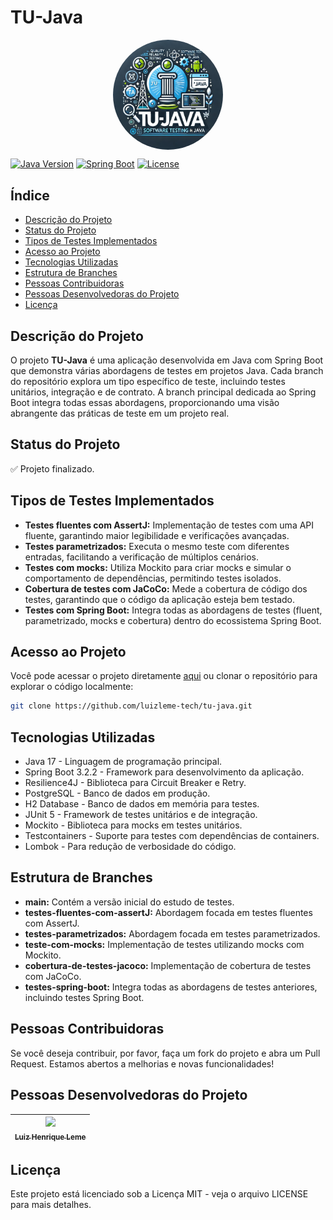 # TU-Java

<p align="center">
  <img src="https://github.com/luizleme-tech/tu-java/blob/main/logo-tu-java.png" align="center" style="border-radius: 50%; display: block; margin: auto;" width="35%" >
</p>

[![Java Version](https://img.shields.io/badge/Java-17-blue)](https://www.oracle.com/java/)
[![Spring Boot](https://img.shields.io/badge/Spring%20Boot-3.2.2-brightgreen)](https://spring.io/projects/spring-boot)
[![License](https://img.shields.io/github/license/luizleme-tech/tu-java)](LICENSE)

## Índice
- [Descrição do Projeto](#descrição-do-projeto)
- [Status do Projeto](#status-do-projeto)
- [Tipos de Testes Implementados](#tipos-de-testes-implementados)
- [Acesso ao Projeto](#acesso-ao-projeto)
- [Tecnologias Utilizadas](#tecnologias-utilizadas)
- [Estrutura de Branches](#estrutura-de-branches)
- [Pessoas Contribuidoras](#pessoas-contribuidoras)
- [Pessoas Desenvolvedoras do Projeto](#pessoas-desenvolvedoras-do-projeto)
- [Licença](#licença)

## Descrição do Projeto
O projeto **TU-Java** é uma aplicação desenvolvida em Java com Spring Boot que demonstra várias abordagens de testes em projetos Java. Cada branch do repositório explora um tipo específico de teste, incluindo testes unitários, integração e de contrato. A branch principal dedicada ao Spring Boot integra todas essas abordagens, proporcionando uma visão abrangente das práticas de teste em um projeto real.

## Status do Projeto
✅ Projeto finalizado.

## Tipos de Testes Implementados
- **Testes fluentes com AssertJ:** Implementação de testes com uma API fluente, garantindo maior legibilidade e verificações avançadas.
- **Testes parametrizados:** Executa o mesmo teste com diferentes entradas, facilitando a verificação de múltiplos cenários.
- **Testes com mocks:** Utiliza Mockito para criar mocks e simular o comportamento de dependências, permitindo testes isolados.
- **Cobertura de testes com JaCoCo:** Mede a cobertura de código dos testes, garantindo que o código da aplicação esteja bem testado.
- **Testes com Spring Boot:** Integra todas as abordagens de testes (fluent, parametrizado, mocks e cobertura) dentro do ecossistema Spring Boot.

## Acesso ao Projeto
Você pode acessar o projeto diretamente [aqui](https://github.com/luizleme-tech/tu-java) ou clonar o repositório para explorar o código localmente:

```bash
git clone https://github.com/luizleme-tech/tu-java.git
```

## Tecnologias Utilizadas

- Java 17 - Linguagem de programação principal.
- Spring Boot 3.2.2 - Framework para desenvolvimento da aplicação.
- Resilience4J - Biblioteca para Circuit Breaker e Retry.
- PostgreSQL - Banco de dados em produção.
- H2 Database - Banco de dados em memória para testes.
- JUnit 5 - Framework de testes unitários e de integração.
- Mockito - Biblioteca para mocks em testes unitários.
- Testcontainers - Suporte para testes com dependências de containers.
- Lombok - Para redução de verbosidade do código.

## Estrutura de Branches

- **main:** Contém a versão inicial do estudo de testes.
- **testes-fluentes-com-assertJ:** Abordagem focada em testes fluentes com AssertJ.
- **testes-parametrizados:** Abordagem focada em testes parametrizados.
- **teste-com-mocks:** Implementação de testes utilizando mocks com Mockito.
- **cobertura-de-testes-jacoco:** Implementação de cobertura de testes com JaCoCo.
- **testes-spring-boot:** Integra todas as abordagens de testes anteriores, incluindo testes Spring Boot.

## Pessoas Contribuidoras

Se você deseja contribuir, por favor, faça um fork do projeto e abra um Pull Request. Estamos abertos a melhorias e novas funcionalidades!

## Pessoas Desenvolvedoras do Projeto

| [<img loading="lazy" src="https://avatars.githubusercontent.com/u/160872945?v=4" width=115><br><sub>Luiz Henrique Leme</sub>](https://github.com/luizleme-tech) | 
| :---: | 

## Licença

Este projeto está licenciado sob a Licença MIT - veja o arquivo LICENSE para mais detalhes.
